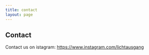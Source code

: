 ```yaml
---
title: contact
layout: page
---
```

## Contact
Contact us on istagram: https://www.instagram.com/lichtausgang

